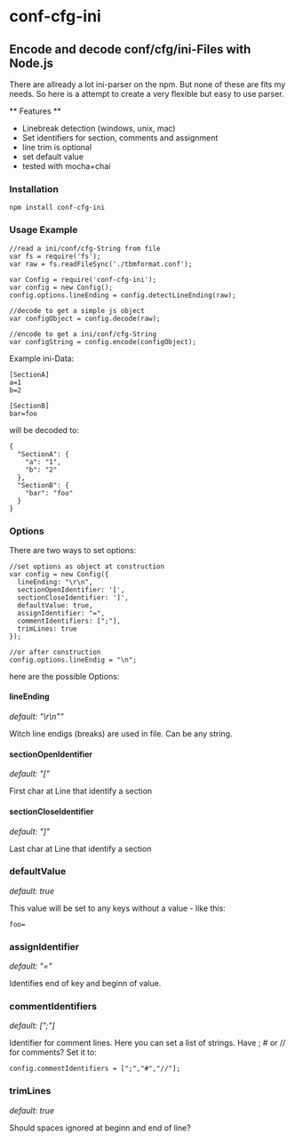 # conf-cfg-ini
## Encode and decode conf/cfg/ini-Files with Node.js

There are allready a lot ini-parser on the npm. But none of these are fits my needs.
So here is a attempt to create a very flexible but easy to use parser.

** Features **
- Linebreak detection (windows, unix, mac)
- Set identifiers for section, comments and assignment
- line trim is optional
- set default value
- tested with mocha+chai

### Installation ###
```
npm install conf-cfg-ini
```

### Usage Example ###
```
//read a ini/conf/cfg-String from file
var fs = require('fs');
var raw = fs.readFileSync('./tbmformat.conf');

var Config = require('conf-cfg-ini');
var config = new Config();
config.options.lineEnding = config.detectLineEnding(raw);

//decode to get a simple js object
var configObject = config.decode(raw);

//encode to get a ini/conf/cfg-String
var configString = config.encode(configObject);
```

Example ini-Data:
```
[SectionA]
a=1
b=2

[SectionB]
bar=foo
```
will be decoded to:
```
{
  "SectionA": {
    "a": "1",
    "b": "2"
  },
  "SectionB": {
    "bar": "foo"
  }
}
```

### Options ###
There are two ways to set options:
```
//set options as object at construction
var config = new Config({
  lineEnding: "\r\n",
  sectionOpenIdentifier: '[',
  sectionCloseIdentifier: ']',
  defaultValue: true,
  assignIdentifier: "=",
  commentIdentifiers: [";"],
  trimLines: true
});

//or after construction
config.options.lineEndig = "\n";
```
here are the possible Options:

#### lineEnding ####
*default: "\r\n""*

Witch line endigs (breaks) are used in file.
Can be any string.

#### sectionOpenIdentifier ####
*default: "["*

First char at Line that identify a section

#### sectionCloseIdentifier ####
*default: "]"*

Last char at Line that identify a section

### defaultValue ###
*default: true*

This value will be set to any keys without a value - like this:
```
foo=
```
### assignIdentifier ###
*default: "="*

Identifies end of key and beginn of value.

### commentIdentifiers ###
*default: [";"]*

Identifier for comment lines. Here you can set a list of strings.
Have ; # or // for comments? Set it to:
```
config.commentIdentifiers = [";","#","//"];
```

### trimLines ###
*default: true*

Should spaces ignored at beginn and end of line?

